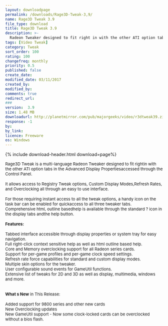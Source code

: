 ```yaml
---
layout: downloadpage
permalink: /downloads/Rage3D-Tweak-3,9/
name: Rage3D Tweak 3.9
file_type: download
title: Rage3D Tweak 3.9
description: >-
  Radeon Tweaker designed to fit right in with the other ATI option tabs
tags: [Video Tweak]
category: Tweak
sort_order: 100
rating: 100
changefreq: monthly
priority: 0.5
published: false
create_date: 
modified_date: 03/11/2017
created_by: 
modified_by: 
comments: true
redirect_url: 
### 
version:  3.9
size: 1.48 MB
downloadurl: http://planetmirror.com/pub/majorgeeks/video/r3dtweak39.zip
response: -1
by: 
by_link: 
licence: Freeware
os: Windows
---
```


{% include download-header.html download=page%}

<p style="fix-download-text !important">
<p><font size="2"><p>Rage3D Tweak is a multi-language Radeon Tweaker designed to fit rightin with the other ATI option tabs in the Advanced Display Propertiesaccessed through the Control Panel.<br />
<br />
It allows access to Registry Tweak options, Custom Display Modes,Refresh Rates, and Overclocking all through an easy to use interface.<br />
<br />
For those requiring instant access to all the tweak options, a handy icon on the task bar can be enabled for quickaccess to all three tweaker tabs. Comprehensive html, outline basedhelp is available through the standard ? icon in the display tabs andthe help button. <br />
<br />
<span class="articleDetailsLink"><strong>Features:</strong></span><br />
<br />
Tabbed interface accessible through display properties or system tray for easy navigation. <br />
Full right-click context sensitive help as well as html outline based help. <br />
Core and Memory overclocking support for all Radeon series cards. <br />
Support for per-game profiles and per-game clock speed settings. <br />
Refresh rate force capabilities for standard and custom display modes. <br />
Multiple skin options for the tweaker. <br />
User configurable sound events for GameUtil functions. <br />
Extensive list of tweaks for 2D and 3D as well as display, multimedia, windows and more.<br />
<br />
<br />
<strong>What s New</strong> in This Release:<br />
<br />
Added support for 9800 series and other new cards <br />
New Overclocking updates <br />
New GameUtil support - Now some clock-locked cards can be overclocked without a bios flash.</p></p></p>
